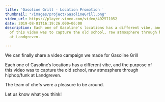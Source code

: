```yaml
---
title: 'Gasoline Grill - Location Promotion '
thumbnail: "/images/project/GasolineGrill.png"
video_url: https://player.vimeo.com/video/492571052
date: 2019-08-01T16:19:26.000+06:00
description: Each one of Gasoline’s locations has a different vibe, and the purpose
  of this video was to capture the old school, raw atmosphere through hiphop/funk
  at Landgreven.

---
```

We can finally share a video campaign we made for Gasoline Grill 

Each one of Gasoline’s locations has a different vibe, and the purpose of this video was to capture the old school, raw atmosphere through hiphop/funk at Landgreven.

The team of chefs were a pleasure to be around.

Let us know what you think!